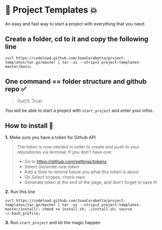 # 🚀 Project Templates 💥

An easy and fast way to start a project with everything that you need.

## Create a folder, cd to it and copy the following line
`curl https://codeload.github.com/JoaoCarabetta/project-templates/tar.gz/master | tar -xz --strip=2 project-templates-master/basic`

## One command == folder structure and github repo ✅
> Out[1]: True!

You will be able to start a project with `start_project` and enter your infos.

## How to install 🧐

**1.** Make sure you have a token for Github API

> The token is now needed in order to create and push to your repositories via terminal. If you don't have one:
> - Go to https://github.com/settings/tokens
> - Select _Generate new token_
> - Add a _Note_ to remind future you what this token is about
> - On _Select scopes_, check _repo_
> - Generate token at the end of the page, and don't forget to save it!

**2.** Run this line

`curl https://codeload.github.com/JoaoCarabetta/project-templates/tar.gz/master | tar -xz --strip=2 project-templates-master/install/; chmod +x install.sh; ./install.sh; source ~/.bash_profile;`

**3.** Run `start_project` and let the magic happen


